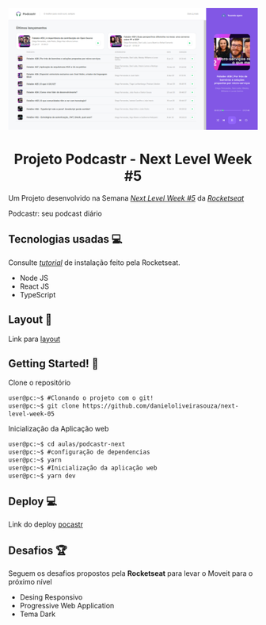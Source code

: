 <p align="center">
    <img src="https://raw.githubusercontent.com/DanielOliveiraSouza/next-level-week-05/main/screenshots/captura-01-home.png"/>
</p>


<h1 align="center">Projeto Podcastr - Next Level Week #5</h1>


Um Projeto desenvolvido na Semana *[Next Level Week \#5](https://nextlevelweek.com)* da *[Rocketseat](https://rocketseat.com.br/)*

Podcastr: seu podcast diário

Tecnologias usadas 💻️
---
Consulte  *[tutorial](https://www.notion.so/Configura-es-do-ambiente-6dd0c69e71e141ef9492b00ba310a2fe)* de instalação feito pela Rocketseat.
+ Node JS
+ React JS
+ TypeScript
<!--+ Next JS-->

Layout 📌️
---
Link para [layout](https://www.figma.com/file/UwFEntsHpHYJlHNQAQr4gA/Podcastr/duplicate)

Getting Started! 🚀️
---
Clone o repositório
```console
user@pc:~$ #Clonando o projeto com o git!
user@pc:~$ git clone https://github.com/danieloliveirasouza/next-level-week-05
```

Inicialização da Aplicação web 
```console
user@pc:~$ cd aulas/podcastr-next
user@pc:~$ #configuração de dependencias
user@pc:~$ yarn
user@pc:~$ #Inicialização da aplicação web
user@pc:~$ yarn dev
```

Deploy 💻️
---
Link do deploy [pocastr](https://daniel-podcastr-danieloliveirasouza.vercel.app/)


Desafios 🏆️
---
 Seguem os desafios propostos  pela **Rocketseat** para levar o Moveit para o próximo nível
+ Desing Responsivo
+ Progressive Web Application
+ Tema Dark

<!--a>
Release Notes
---
Para informaçõs sobre novas funcionalidades  e correções de *bugs* leia as *[Notas de Lançamento](https://github.com/DanielOliveiraSouza/next-level-week-04/tree/main/docs/releases_notes.md)*<br/>
-->
